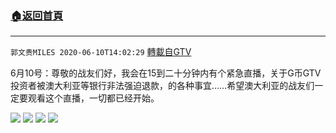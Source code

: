 ﻿###  [:house:返回首頁](https://github.com/ourhimalayas/txt)
---

`郭文贵MILES 2020-06-10T14:02:29` [轉載自GTV](https://gtv.org/web/#/UserInfo/5e596957357cc612d35a8044)

6月10号：尊敬的战友们好，我会在15到二十分钟内有个紧急直播，关于G币GTV投资者被澳大利亚等银行非法强迫退款，的各种事宜……希望澳大利亚的战友们一定要观看这个直播，一切都已经开始。

![](https://filegroup.gtv.org/cdn-cgi/image/width=600/https://filegroup.gtv.org/group2/default/20200610/14/02/1/8ef5e8ff54983d63168342da91593008.jpeg)
![](https://filegroup.gtv.org/cdn-cgi/image/width=600/https://filegroup.gtv.org/group2/default/20200610/14/02/1/a6ffef5a36c8c4409c7bb6e2c3815be3.jpeg)
![](https://filegroup.gtv.org/cdn-cgi/image/width=600/https://filegroup.gtv.org/group2/default/20200610/14/02/1/4053740a0bca784a3698f96b2d4c8fc0.jpeg)
![](https://filegroup.gtv.org/cdn-cgi/image/width=600/https://filegroup.gtv.org/group2/default/20200610/14/02/1/ba9d33541e8828595be10972f97654c6.jpeg)
